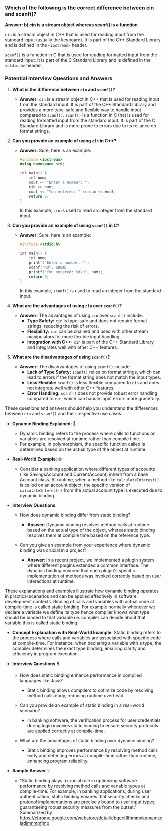 ### Which of the following is the correct difference between cin and scanf()?
**Answer: b) cin is a stream object whereas scanf() is a function**

`cin` is a stream object in C++ that is used for reading input from the standard input (usually the keyboard). It is part of the C++ Standard Library and is defined in the `<iostream>` header.

`scanf()` is a function in C that is used for reading formatted input from the standard input. It is part of the C Standard Library and is defined in the `<stdio.h>` header.

### Potential Interview Questions and Answers

1. **What is the difference between `cin` and `scanf()`?**
   - **Answer:** `cin` is a stream object in C++ that is used for reading input from the standard input. It is part of the C++ Standard Library and provides a more type-safe and flexible way to handle input compared to `scanf()`. `scanf()` is a function in C that is used for reading formatted input from the standard input. It is part of the C Standard Library and is more prone to errors due to its reliance on format strings.

2. **Can you provide an example of using `cin` in C++?**
   - **Answer:** Sure, here is an example:
     ```cpp
     #include <iostream>
     using namespace std;

     int main() {
         int num;
         cout << "Enter a number: ";
         cin >> num;
         cout << "You entered: " << num << endl;
         return 0;
     }
     ```
     In this example, `cin` is used to read an integer from the standard input.

3. **Can you provide an example of using `scanf()` in C?**
   - **Answer:** Sure, here is an example:
     ```c
     #include <stdio.h>

     int main() {
         int num;
         printf("Enter a number: ");
         scanf("%d", &num);
         printf("You entered: %d\n", num);
         return 0;
     }
     ```
     In this example, `scanf()` is used to read an integer from the standard input.

4. **What are the advantages of using `cin` over `scanf()`?**
   - **Answer:** The advantages of using `cin` over `scanf()` include:
     - **Type Safety:** `cin` is type-safe and does not require format strings, reducing the risk of errors.
     - **Flexibility:** `cin` can be chained and used with other stream manipulators for more flexible input handling.
     - **Integration with C++:** `cin` is part of the C++ Standard Library and integrates well with other C++ features.

5. **What are the disadvantages of using `scanf()`?**
   - **Answer:** The disadvantages of using `scanf()` include:
     - **Lack of Type Safety:** `scanf()` relies on format strings, which can lead to errors if the format string does not match the input types.
     - **Less Flexible:** `scanf()` is less flexible compared to `cin` and does not integrate well with other C++ features.
     - **Error Handling:** `scanf()` does not provide robust error handling compared to `cin`, which can handle input errors more gracefully.

These questions and answers should help you understand the differences between `cin` and `scanf()` and their respective use cases.

- **Dynamic Binding Explained**: 🔄
  - Dynamic binding refers to the process where calls to functions or variables are resolved at runtime rather than compile time.
  - For example, in polymorphism, the specific function called is determined based on the actual type of the object at runtime.

- **Real-World Example**: 🌐
  - Consider a banking application where different types of accounts (like SavingsAccount and CurrentAccount) inherit from a base Account class. At runtime, when a method like `calculateInterest()` is called on an account object, the specific version of `calculateInterest()` from the actual account type is executed due to dynamic binding.

- **Interview Questions**:
  - How does dynamic binding differ from static binding?
    - **Answer**: Dynamic binding resolves method calls at runtime based on the actual type of the object, whereas static binding resolves them at compile time based on the reference type.
  
  - Can you give an example from your experience where dynamic binding was crucial in a project?
    - **Answer**: In a recent project, we implemented a plugin system where different plugins extended a common interface. The dynamic binding ensured that each plugin's specific implementation of methods was invoked correctly based on user interactions at runtime.

These explanations and examples illustrate how dynamic binding operates in practical scenarios and can be applied effectively in software development contexts.
Binding of calls and variables with actual code at compile-time is called static binding. For example normally whenever we declare a variable we define its type hence compiler knows what type should be binded to that variable i.e. compiler can decide about that variable this is called static binding.

- **Concept Explanation with Real-World Example**: Static binding refers to the process where calls and variables are associated with specific code at compile-time. For instance, when declaring a variable with a type, the compiler determines the exact type binding, ensuring clarity and efficiency in program execution.

- **Interview Questions** 🎙️
  - How does static binding enhance performance in compiled languages like Java?
    - Static binding allows compilers to optimize code by resolving method calls early, reducing runtime overhead.
  
  - Can you provide an example of static binding in a real-world scenario?
    - In banking software, the verification process for user credentials during login involves static binding to ensure security protocols are applied correctly at compile-time.

  - What are the advantages of static binding over dynamic binding?
    - Static binding improves performance by resolving method calls early and detecting errors at compile-time rather than runtime, enhancing program reliability.

- **Sample Answer** 💡
  - "Static binding plays a crucial role in optimizing software performance by resolving method calls and variable types at compile-time. For example, in banking applications, during user authentication, static binding ensures that security checks and protocol implementations are precisely bound to user input types, guaranteeing robust security measures from the outset."
Summarized by https://chrome.google.com/webstore/detail/cbgecfllfhmmnknmamkejadjmnmpfjmp

